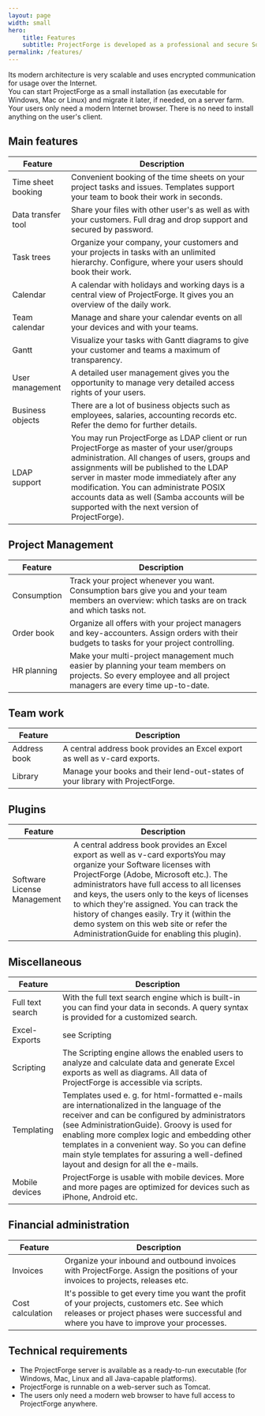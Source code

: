 ```yaml
---
layout: page
width: small
hero:
    title: Features
    subtitle: ProjectForge is developed as a professional and secure Software. A lot of features make your project management and daily work much easier!
permalink: /features/
---
```


Its modern architecture is very scalable and uses encrypted communication for usage over the Internet.<br>
You can start ProjectForge as a small installation (as executable for Windows, Mac or Linux) and migrate it later, if needed, on a server farm.<br>
Your users only need a modern Internet browser. There is no need to install anything on the user's client.<br>

## Main features

<table>
   <thead>
      <tr>
         <th>Feature</th>
         <th>Description</th>
      </tr>
   </thead>
   <tbody>
      <tr>
         <td>Time sheet booking</td>
         <td>Convenient booking of the time sheets on your project tasks and issues. Templates support your team to book their work in seconds.</td>
      </tr>
      <tr>
         <td>Data transfer tool</td>
         <td>Share your files with other user's as well as with your customers. Full drag and drop support and secured by password.</td>
      </tr>
      <tr>
         <td>Task trees</td>
         <td>Organize your company, your customers and your projects in tasks with an unlimited hierarchy. Configure, where your users should book their work.</td>
      </tr>
      <tr>
         <td>Calendar</td>
         <td>A calendar with holidays and working days is a central view of ProjectForge. It gives you an overview of the daily work.</td>
      </tr>
      <tr>
         <td>Team calendar</td>
         <td>Manage and share your calendar events on all your devices and with your teams.</td>
      </tr>
      <tr>
         <td>Gantt</td>
         <td>Visualize your tasks with Gantt diagrams to give your customer and teams a maximum of transparency.</td>
      </tr>
      <tr>
         <td>User management</td>
         <td>A detailed user management gives you the opportunity to manage very detailed access rights of your users.</td>
      </tr>
      <tr>
         <td>Business objects</td>
         <td>There are a lot of business objects such as employees, salaries, accounting records etc. Refer the demo for further details.</td>
      </tr>
      <tr>
         <td>LDAP support</td>
         <td>You may run ProjectForge as LDAP client or run ProjectForge as master of your user/groups administration. All changes of users, groups and assignments will be published to the LDAP server in master mode immediately after any modification. You can administrate POSIX accounts data as well (Samba accounts will be supported with the next version of ProjectForge).</td>
      </tr>
   </tbody>
</table>

## Project Management

<table>
   <thead>
      <tr>
         <th>Feature</th>
         <th>Description</th>
      </tr>
   </thead>
   <tbody>
      <tr>
         <td>Consumption</td>
         <td>Track your project whenever you want. Consumption bars give you and your team members an overview: which tasks are on track and which tasks not.</td>
      </tr>
      <tr>
         <td>Order book</td>
         <td>Organize all offers with your project managers and key-accounters. Assign orders with their budgets to tasks for your project controlling.</td>
      </tr>
      <tr>
         <td>HR planning</td>
         <td>Make your multi-project management much easier by planning your team members on projects. So every employee and all project managers are every time up-to-date.</td>
      </tr>
   </tbody>
</table>

## Team work

<table>
   <thead>
      <tr>
         <th>Feature</th>
         <th>Description</th>
      </tr>
   </thead>
   <tbody>
      <tr>
         <td>Address book</td>
         <td>A central address book provides an Excel export as well as v-card exports.</td>
      </tr>
      <tr>
         <td>Library</td>
         <td>Manage your books and their lend-out-states of your library with ProjectForge.</td>
      </tr>
   </tbody>
</table>

## Plugins

<table>
   <thead>
      <tr>
         <th>Feature</th>
         <th>Description</th>
      </tr>
   </thead>
   <tbody>
      <tr>
         <td>Software License Management</td>
         <td>A central address book provides an Excel export as well as v-card exportsYou may organize your Software licenses with ProjectForge (Adobe, Microsoft etc.). The administrators have full access to all licenses and keys, the users only to the keys of licenses to which they're assigned. You can track the history of changes easily. Try it (within the demo system on this web site or refer the AdministrationGuide for enabling this plugin).</td>
      </tr>
   </tbody>
</table>

## Miscellaneous

<table>
   <thead>
      <tr>
         <th>Feature</th>
         <th>Description</th>
      </tr>
   </thead>
   <tbody>
      <tr>
         <td>Full text search</td>
         <td>With the full text search engine which is built-in you can find your data in seconds. A query syntax is provided for a customized search.</td>
      </tr>
      <tr>
         <td>Excel-Exports</td>
         <td>see Scripting</td>
      </tr>
      <tr>
         <td>Scripting</td>
         <td>The Scripting engine allows the enabled users to analyze and calculate data and generate Excel exports as well as diagrams. All data of ProjectForge is accessible via scripts.</td>
      </tr>
      <tr>
         <td>Templating</td>
         <td>Templates used e. g. for html-formatted e-mails are internationalized in the language of the receiver and can be configured by administrators (see AdministrationGuide). Groovy is used for enabling more complex logic and embedding other templates in a convenient way. So you can define main style templates for assuring a well-defined layout and design for all the e-mails.</td>
      </tr>
      <tr>
         <td>Mobile devices</td>
         <td>ProjectForge is usable with mobile devices. More and more pages are optimized for devices such as iPhone, Android etc.</td>
      </tr>
   </tbody>
</table>

## Financial administration

<table>
   <thead>
      <tr>
         <th>Feature</th>
         <th>Description</th>
      </tr>
   </thead>
   <tbody>
      <tr>
         <td>Invoices</td>
         <td>Organize your inbound and outbound invoices with ProjectForge. Assign the positions of your invoices to projects, releases etc.</td>
      </tr>
      <tr>
         <td>Cost calculation</td>
         <td>It's possible to get every time you want the profit of your projects, customers etc. See which releases or project phases were successful and where you have to improve your processes.</td>
      </tr>
   </tbody>
</table>

## Technical requirements

- The ProjectForge server is available as a ready-to-run executable (for Windows, Mac, Linux and all Java-capable platforms).
- ProjectForge is runnable on a web-server such as Tomcat.
- The users only need a modern web browser to have full access to ProjectForge anywhere.

